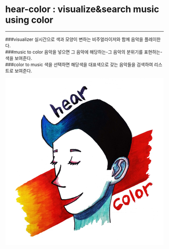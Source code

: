 # hear-color : visualize&search music using color
---
###visualizer
실시간으로 색과 모양이 변하는 비주얼라이저와 함께 음악을 플레이한다.  
###music to color
음악을 넣으면 그 음악에 해당하는-그 음악의 분위기를 표현하는- 색을 보여준다.   
###color to music
색을 선택하면 해당색을 대표색으로 갖는 음악들을 검색하여 리스트로 보여준다.  

![hearcolor](https://github.com/fairesy/hear-color/blob/master/introduction/hearcolor.jpg)




